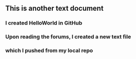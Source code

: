 ## This is another text document
### I created HelloWorld in GitHub
### Upon reading the forums, I created a new text file
### which I pushed from my local repo
